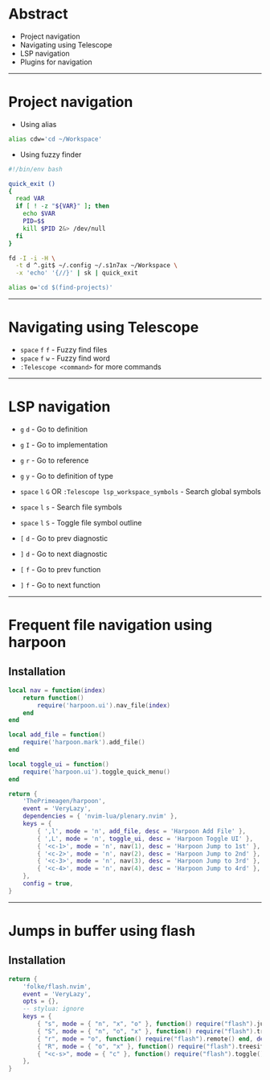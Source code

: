 # Abstract
- Project navigation
- Navigating using Telescope
- LSP navigation
- Plugins for navigation

---

# Project navigation

- Using alias

```sh
alias cdw='cd ~/Workspace'
```

- Using fuzzy finder

```sh
#!/bin/env bash

quick_exit ()
{
  read VAR
  if [ ! -z "${VAR}" ]; then
    echo $VAR
    PID=$$
    kill $PID 2&> /dev/null
  fi
}

fd -I -i -H \
  -t d ^.git$ ~/.config ~/.s1n7ax ~/Workspace \
  -x 'echo' '{//}' | sk | quick_exit
```

```sh
alias o='cd $(find-projects)'
```

---

# Navigating using Telescope

- `space` `f` `f` - Fuzzy find files
- `space` `f` `w` - Fuzzy find word
- `:Telescope <command>` for more commands

---

# LSP navigation

- `g` `d` - Go to definition
- `g` `I` - Go to implementation
- `g` `r` - Go to reference
- `g` `y` - Go to definition of type

- `space` `l` `G` OR `:Telescope lsp_workspace_symbols` - Search global symbols
- `space` `l` `s` - Search file symbols
- `space` `l` `S` - Toggle file symbol outline

- `[` `d` - Go to prev diagnostic
- `]` `d` - Go to next diagnostic
- `[` `f` - Go to prev function
- `]` `f` - Go to next function

---

# Frequent file navigation using harpoon
## Installation

```lua
local nav = function(index)
    return function()
        require('harpoon.ui').nav_file(index)
    end
end

local add_file = function()
    require('harpoon.mark').add_file()
end

local toggle_ui = function()
    require('harpoon.ui').toggle_quick_menu()
end

return {
    'ThePrimeagen/harpoon',
    event = 'VeryLazy',
    dependencies = { 'nvim-lua/plenary.nvim' },
    keys = {
        { ',l', mode = 'n', add_file, desc = 'Harpoon Add File' },
        { ',L', mode = 'n', toggle_ui, desc = 'Harpoon Toggle UI' },
        { '<c-1>', mode = 'n', nav(1), desc = 'Harpoon Jump to 1st' },
        { '<c-2>', mode = 'n', nav(2), desc = 'Harpoon Jump to 2nd' },
        { '<c-3>', mode = 'n', nav(3), desc = 'Harpoon Jump to 3rd' },
        { '<c-4>', mode = 'n', nav(4), desc = 'Harpoon Jump to 4rd' },
    },
    config = true,
}
```

---

# Jumps in buffer using flash
## Installation
```lua
return {
    'folke/flash.nvim',
    event = 'VeryLazy',
    opts = {},
    -- stylua: ignore
    keys = {
        { "s", mode = { "n", "x", "o" }, function() require("flash").jump() end, desc = "Flash" },
        { "S", mode = { "n", "o", "x" }, function() require("flash").treesitter() end, desc = "Flash Treesitter" },
        { "r", mode = "o", function() require("flash").remote() end, desc = "Remote Flash" },
        { "R", mode = { "o", "x" }, function() require("flash").treesitter_search() end, desc = "Treesitter Search" },
        { "<c-s>", mode = { "c" }, function() require("flash").toggle() end, desc = "Toggle Flash Search" },
    },
}
```

